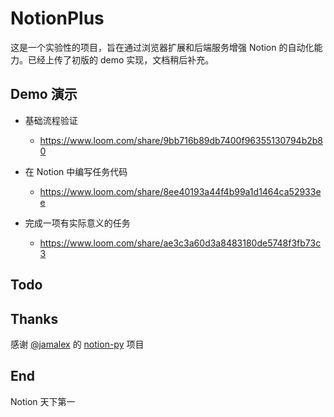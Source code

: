 # NotionPlus

这是一个实验性的项目，旨在通过浏览器扩展和后端服务增强 Notion 的自动化能力。已经上传了初版的 demo 实现，文档稍后补充。

## Demo 演示

+ 基础流程验证 
    + https://www.loom.com/share/9bb716b89db7400f96355130794b2b80
    
+ 在 Notion 中编写任务代码 
    + https://www.loom.com/share/8ee40193a44f4b99a1d1464ca52933ee

+ 完成一项有实际意义的任务
    + https://www.loom.com/share/ae3c3a60d3a8483180de5748f3fb73c3
    
## Todo



## Thanks

感谢 [@jamalex](https://github.com/jamalex) 的 [notion-py](https://github.com/jamalex/notion-py) 项目

## End

Notion 天下第一

